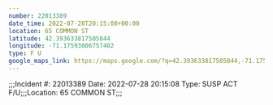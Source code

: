 ```yaml
---
number: 22013389
date_time: 2022-07-28T20:15:08+00:00
location: 65 COMMON ST
latitude: 42.393633817505844
longitude: -71.17593806757402
type: F U
google_maps_link: https://maps.google.com/?q=42.393633817505844,-71.17593806757402
---
```


;;;Incident #: 22013389  Date: 2022-07-28 20:15:08   Type: SUSP ACT F/U;;;Location: 65 COMMON ST;;;
